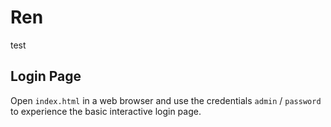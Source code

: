 # Ren

test

## Login Page

Open `index.html` in a web browser and use the credentials `admin` / `password` to experience the basic interactive login page.
